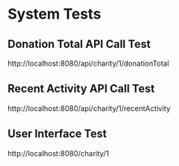 # System Tests

## Donation Total API Call Test
http://localhost:8080/api/charity/1/donationTotal

## Recent Activity API Call Test
http://localhost:8080/api/charity/1/recentActivity

## User Interface Test
http://localhost:8080/charity/1